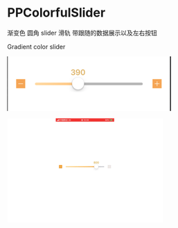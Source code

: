 # PPColorfulSlider
渐变色 圆角 slider 滑轨 带跟随的数据展示以及左右按钮

Gradient color slider

![](PPColorfulSlider/ScreenShot/pic.png)

![](PPColorfulSlider/ScreenShot/gif.gif)
